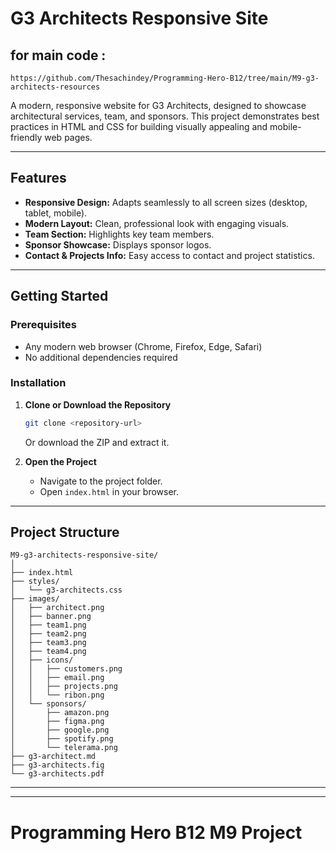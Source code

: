 # G3 Architects Responsive Site
## for main code :
`https://github.com/Thesachindey/Programming-Hero-B12/tree/main/M9-g3-architects-resources`

A modern, responsive website for G3 Architects, designed to showcase architectural services, team, and sponsors. This project demonstrates best practices in HTML and CSS for building visually appealing and mobile-friendly web pages.

---

## Features

- **Responsive Design:** Adapts seamlessly to all screen sizes (desktop, tablet, mobile).
- **Modern Layout:** Clean, professional look with engaging visuals.
- **Team Section:** Highlights key team members.
- **Sponsor Showcase:** Displays sponsor logos.
- **Contact & Projects Info:** Easy access to contact and project statistics.

---

## Getting Started

### Prerequisites

- Any modern web browser (Chrome, Firefox, Edge, Safari)
- No additional dependencies required

### Installation

1. **Clone or Download the Repository**
   ```bash
   git clone <repository-url>
   ```
   Or download the ZIP and extract it.

2. **Open the Project**
   - Navigate to the project folder.
   - Open `index.html` in your browser.

---

## Project Structure

```
M9-g3-architects-responsive-site/
│
├── index.html
├── styles/
│   └── g3-architects.css
├── images/
│   ├── architect.png
│   ├── banner.png
│   ├── team1.png
│   ├── team2.png
│   ├── team3.png
│   ├── team4.png
│   ├── icons/
│   │   ├── customers.png
│   │   ├── email.png
│   │   ├── projects.png
│   │   └── ribon.png
│   └── sponsors/
│       ├── amazon.png
│       ├── figma.png
│       ├── google.png
│       ├── spotify.png
│       └── telerama.png
├── g3-architect.md
├── g3-architects.fig
└── g3-architects.pdf
```


---


---

# Programming Hero B12 M9 Project

